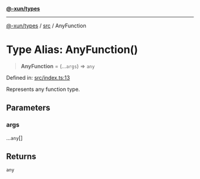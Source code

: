 [**@-xun/types**](../../README.md)

***

[@-xun/types](../../README.md) / [src](../README.md) / AnyFunction

# Type Alias: AnyFunction()

> **AnyFunction** = (...`args`) => `any`

Defined in: [src/index.ts:13](https://github.com/Xunnamius/typescript-utils/blob/75c2c358a676a8ec7607aa5e7da9adfa540ed822/src/index.ts#L13)

Represents any function type.

## Parameters

### args

...`any`[]

## Returns

`any`

